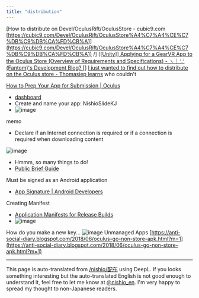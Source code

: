 ```yaml
---
title: "distribution"
---
```


[How to distribute on Devel/OculusRift/OculusStore - cubic9.com [https://cubic9.com/Devel/OculusRift/OculusStore%A4%C7%A4%CE%C7%DB%C9%DB%CA%FD%CB%A1](https://cubic9.com/Devel/OculusRift/OculusStore%A4%C7%A4%CE%C7%DB%C9%DB%CA%FD%CB%A1) /]
[[[Unity]] Applying for a GearVR App to the Oculus Store (Overview of Requirements and Specifications) - ヽ｜∵ (Fantom)'s Development Blog? []](http://fantom1x.blog130.fc2.com/blog-entry-258.html)
[I just wanted to find out how to distribute on the Oculus store - Thomasiep learns](http://bibinbaleo.hatenablog.com/entry/2018/05/18/194200) who couldn't


[How to Prep Your App for Submission | Oculus](https://developer.oculus.com/blog/how-to-prep-your-app-for-submission/)

- [dashboard](https://dashboard.oculus.com/)
- Create and name your app: NishioSlideKJ
- ![image](https://gyazo.com/fcd9d2c66b9393eda11a2f4f3e8f5105/thumb/1000)

memo
- Declare if an Internet connection is required or if a connection is required when downloading content


![image](https://gyazo.com/cd5f51fc8d5f672ee73ae15bd3476d9c/thumb/1000)
- Hmmm, so many things to do!
- [Public Brief Guide](https://developer.oculus.com/distribute/)

Must be signed as an Android application
- [App Signature | Android Developers](https://developer.android.com/studio/publish/app-signing)

Creating Manifest
- [Application Manifests for Release Builds](https://developer.oculus.com/distribute/latest/concepts/publish-mobile-manifest/)
- ![image](https://gyazo.com/4311a8e6f189da9a74ec1444315b973a/thumb/1000)




How do you make a new key...
![image](https://gyazo.com/e5f6130fda87d3f9ea076c99609b1ac4/thumb/1000)
Unmanaged Apps
[https://anti-social-diary.blogspot.com/2018/06/oculus-go-non-store-apk.html?m=1](https://anti-social-diary.blogspot.com/2018/06/oculus-go-non-store-apk.html?m=1)

---
This page is auto-translated from [/nishio/配布](https://scrapbox.io/nishio/配布) using DeepL. If you looks something interesting but the auto-translated English is not good enough to understand it, feel free to let me know at [@nishio_en](https://twitter.com/nishio_en). I'm very happy to spread my thought to non-Japanese readers.